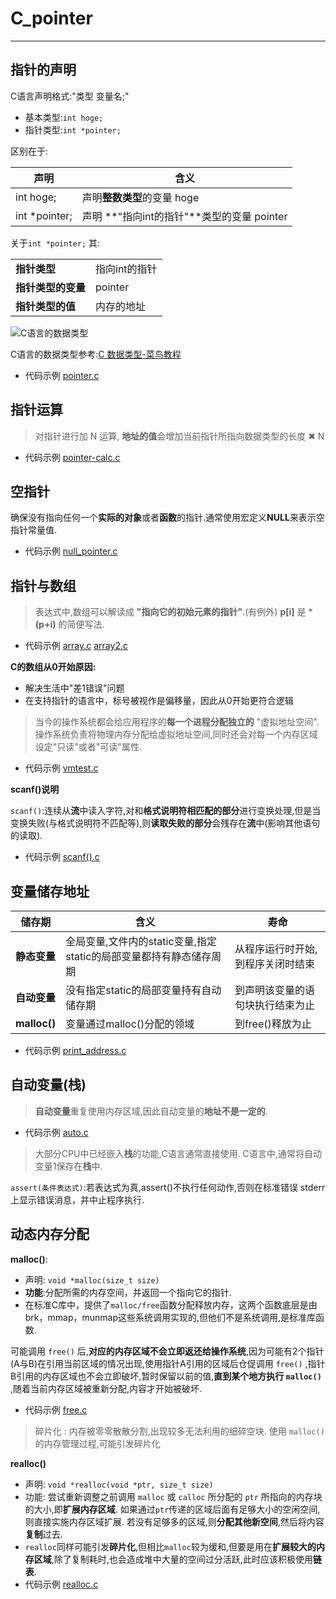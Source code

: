 # C_pointer
--------------

## 指针的声明
C语言声明格式:"类型 变量名;"
- 基本类型:`int hoge;`
- 指针类型:`int *pointer;`

区别在于:

|声明|含义|
|---|--|
int hoge;|声明**整数类型**的变量 hoge|
int *pointer;|声明 **"指向int的指针"**类型的变量 pointer| 

关于`int *pointer;` 其:

|   |   |
|---|---|
**指针类型**|指向int的指针  |
**指针类型的变量**|pointer  |
**指针类型的值**| 内存的地址 |

![C语言的数据类型](https://gss0.baidu.com/94o3dSag_xI4khGko9WTAnF6hhy/zhidao/wh%3D600%2C800/sign=c1793ba86c59252da342150204ab2f03/377adab44aed2e7393545f9e8b01a18b86d6fac7.jpg)

C语言的数据类型参考:[C 数据类型-菜鸟教程](http://http://www.runoob.com/cprogramming/c-data-types.html)  

- 代码示例 [pointer.c](https://github.com/SouthBegonia/Codes_2018/blob/master/C_pointer/pointer.c)



## 指针运算

> 对指针进行加 N 运算, **地址的值**会增加当前指针所指向数据类型的长度 ✖ N

- 代码示例 [pointer-calc.c](https://github.com/SouthBegonia/Codes_2018/blob/master/C_pointer/pointer_calc.c)

## 空指针 
确保没有指向任何一个**实际的对象**或者**函数**的指针.通常使用宏定义**NULL**来表示空指针常量值.
- 代码示例 [null_pointer.c](https://github.com/SouthBegonia/Codes_2018/blob/master/C_pointer/null_pointer.c)

## 指针与数组
> 表达式中,数组可以解读成 **"指向它的初始元素的指针"**.(有例外)
> **p[i]** 是 ***(p+i)** 的简便写法.

- 代码示例 [array.c](https://github.com/SouthBegonia/Codes_2018/blob/master/C_pointer/array.c)	[array2.c](https://github.com/SouthBegonia/Codes_2018/blob/master/C_pointer/array2.c)

**C的数组从0开始原因:**
- 解决生活中"差1错误"问题
- 在支持指针的语言中，标号被视作是偏移量，因此从0开始更符合逻辑

> 当今的操作系统都会给应用程序的**每一个进程分配独立的** "虚拟地址空间".
> 操作系统负责将物理内存分配给虚拟地址空间,同时还会对每一个内存区域设定"只读"或者"可读"属性.
- 代码示例 [vmtest.c](https://github.com/SouthBegonia/Codes_2018/blob/master/C_pointer/vmtest.c)

**scanf()说明**

`scanf()`:连续从**流**中读入字符,对和**格式说明符相匹配的部分**进行变换处理,但是当变换失败(与格式说明符不匹配等),则**读取失败的部分**会残存在**流**中(影响其他语句的读取).
- 代码示例 [scanf().c](https://github.com/SouthBegonia/Codes_2018/blob/master/C_pointer/scanf().c)

## 变量储存地址

| 储存期 |  含义 | 寿命  |
|---|---|---|
**静态变量**| 全局变量,文件内的static变量,指定static的局部变量都持有静态储存周期  | 从程序运行时开始,到程序关闭时结束
**自动变量**| 没有指定static的局部变量持有自动储存期  | 到声明该变量的语句块执行结束为止
**malloc()**| 变量通过malloc()分配的领域 | 到free()释放为止

- 代码示例 [print_address.c](https://github.com/SouthBegonia/Codes_2018/blob/master/C_pointer/print_address.c)

## 自动变量(栈)
> **自动变量**重复使用内存区域,因此自动变量的**地址不是一定的**.

- 代码示例 [auto.c](https://github.com/SouthBegonia/Codes_2018/blob/master/C_pointer/auto.c)

> 大部分CPU中已经嵌入**栈**的功能,C语言通常直接使用.
> C语言中,通常将自动变量1保存在**栈**中.

`assert(条件表达式)`:若表达式为真,assert()不执行任何动作,否则在标准错误 stderr 上显示错误消息，并中止程序执行.

## 动态内存分配
**malloc()**:
- 声明: `void *malloc(size_t size)`
- **功能**:分配所需的内存空间，并返回一个指向它的指针.
- 在标准C库中，提供了`malloc/free`函数分配释放内存，这两个函数底层是由brk，mmap，munmap这些系统调用实现的,但他们不是系统调用,是标准库函数.

 可能调用 `free()` 后,**对应的内存区域不会立即返还给操作系统**,因为可能有2个指针(A与B)在引用当前区域的情况出现,使用指针A引用的区域后仓促调用 `free()` ,指针B引用的内存区域也不会立即破坏,暂时保留以前的值,**直到某个地方执行 `malloc()`** ,随着当前内存区域被重新分配,内容才开始被破坏.
- 代码示例 [free.c](https://github.com/SouthBegonia/Codes_2018/blob/master/C_pointer/free.c)

> 碎片化 : 内存被零零散散分割,出现较多无法利用的细碎空块.
> 使用 `malloc()` 的内存管理过程,可能引发碎片化

**realloc()**
- 声明: `void *realloc(void *ptr, size_t size)`
- 功能: 尝试重新调整之前调用 `malloc` 或 `calloc` 所分配的 `ptr` 所指向的内存块的大小,即**扩展内存区域**. 如果通过`ptr`传递的区域后面有足够大小的空闲空间,则直接实施内存区域扩展. 若没有足够多的区域,则**分配其他新空间**,然后将内容**复制**过去.
- `realloc`同样可能引发**碎片化**,但相比`malloc`较为缓和,但要是用在**扩展较大的内存区域**,除了复制耗时,也会造成堆中大量的空间过分活跃,此时应该积极使用**链表**.
- 代码示例 [realloc.c](https://github.com/SouthBegonia/Codes_2018/blob/master/C_pointer/realloc.c)